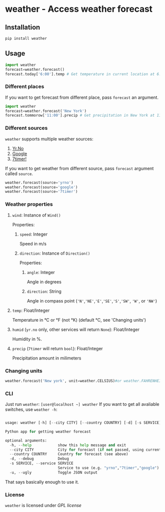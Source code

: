 # weather - Access weather forecast
## Installation
```
pip install weather
```
## Usage
```python
import weather
forecast=weather.forecast()
forecast.today['6:00'].temp # Get temperature in current location at 6.00
```
### Different places
If you want to get forecast from different place, pass `forecast` an argument.
```python
import weather
forecast=weather.forecast('New York')
forecast.tommorow['11:00'].precip # Get precipitation in New York at 11.00
```
### Different sources
`weather` supports multiple weather sources:
1. [Yr.No](https://yr.no)
2. [Google](https://google.com)
3. [7timer!](https://7timer.info)

If you want to get weather from different source, pass `forecast` argument called `source`.
```python
weather.forecast(source='yrno')
weather.forecast(source='google')
weather.forecast(source='7timer')
```
### Weather properties
<ol>
  <li>
    <p><code>wind</code>: Instance of <code>Wind()</code></p>
    Properties:
    <ol>
      <li>
        <p><code>speed</code>: Integer</p>
        Speed in m/s
      </li>
      <li>
        <p><code>direction</code>: Instance of <code>Direction()</code></p>
        Properties:
        <ol>
          <li>
            <p><code>angle</code>: Integer</p>
            Angle in degrees
          </li>
          <li>
            <p><code>direction</code>: String</p>
            Angle in compass point (<code>'N'</code>,<code>'NE'</code>,<code>'E'</code>,<code>'SE'</code>,<code>'S'</code>,<code>'SW'</code>,
            <code>'W'</code>, or <code>'NW'</code>)
          </li>
        </ol>
      </li>
    </ol>
  </li>
  <li>
    <p><code>temp</code>: Float/Integer</p>
      Temperature in °C or °F (not °K) (default °C, see 'Changing units')
  </li>
  <li>
    <p><code>humid</code> (<code>yr.no</code> only, other services will return <code>None</code>): Float/Integer</p>
      Humidity in %.
  </li>
  <li>
    <p><code>precip</code> (<code>7timer</code> will return <code>bool</code>): Float/Integer</p>
      Precipitation amount in milimeters
</ol>

### Changing units
```python
weather.forecast('New york', unit=weather.CELSIUS)#or weather.FAHRENHEIT
```
### CLI
Just run `weather`:
    ```[user@localhost ~] weather```
If you want to get all avaliable switches, use `weather -h`:

```python

usage: weather [-h] [--city CITY] [--country COUNTRY] [-d] [-s SERVICE]

Python app for getting weather forecast

optional arguments:
  -h, --help            show this help message and exit
  --city CITY           City for forecast (if not passed, using current location)
  --country COUNTRY     Country for forecast (see above)
  -d, --debug           Debug
  -s SERVICE, --service SERVICE
                        Service to use (e.g. "yrno","7timer","google"). Implied with "average"(try to optimise the service)
  -u, --ugly            Toggle JSON output
``` 
That says basically enough to use it.

### License

`weather` is licensed under *GPL license*
